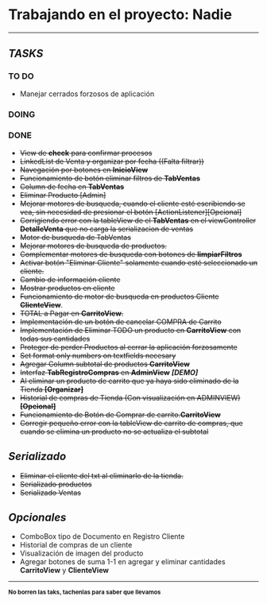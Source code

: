 # Trabajando en el proyecto: Nadie

---

## ***TASKS***
### **TO DO**
- Manejar cerrados forzosos de aplicación

### DOING


### DONE
- ~~View de **check** para confirmar procesos~~
- ~~LinkedList de Venta y organizar por fecha ((Falta filtrar))~~
- ~~Navegación por botones en **InicioView**~~
- ~~Funcionamiento de botón eliminar filtros de **TabVentas**~~
- ~~Column de fecha en **TabVentas**~~ 
- ~~Eliminar Producto [Admin]~~
- ~~Mejorar motores de busqueda, cuando el cliente esté escribiendo se vea, sin necesidad de presionar el botón [ActionListener][Opcional]~~
- ~~Corrigiendo error con la tableView de el **TabVentas** en el viewController **DetalleVenta** que no carga la serializacion de ventas~~
- ~~Motor de busqueda de TabVentas~~
- ~~Mejorar motores de busqueda de productos.~~
- ~~Complementar motores de busqueda con botones de **limpiarFiltros**~~
- ~~Activar botón "Eliminar Cliente" solamente cuando esté seleccionado un cliente.~~
- ~~Cambio de información cliente~~
- ~~Mostrar productos en cliente~~ 
- ~~Funcionamiento de motor de busqueda en productos Cliente **ClienteView**~~. 
- ~~TOTAL a Pagar en **CarritoView**.~~
- ~~Implementación de un botón de cancelar COMPRA de Carrito~~
- ~~Implementación de Eliminar TODO un producto en **CarritoView** con todas sus cantidades~~
- ~~Proteger de perder Productos al cerrar la aplicación forzosamente~~
- ~~Set format only numbers on textfields necesary~~
- ~~Agregar Column subtotal de productos **CarritoView**~~
- ~~Interfaz **TabRegistroCompras** en **AdminView**~~ ***[DEMO]***
- ~~Al eliminar un producto de carrito que ya haya sido eliminado de la Tienda **[Organizar]**~~
- ~~Historial de compras de Tienda (Con visualización en ADMINVIEW) **[Opcional]**~~
- ~~Funcionamiento de Botón de Comprar de carrito.**CarritoView**~~
- ~~Corregir pequeño error con la tableView de carrito de compras, que cuando se elimina un producto no se actualiza el subtotal~~


## ***Serializado***
- ~~Eliminar el cliente del txt al eliminarlo de la tienda.~~
- ~~Serializado productos~~
- ~~Serializado Ventas~~

## ***Opcionales***
- ComboBox tipo de Documento en Registro Cliente
- Historial de compras de un cliente
- Visualización de imagen del producto
- Agregar botones de suma 1-1 en agregar y eliminar cantidades **CarritoView** y **ClienteView**

---

<sub>**No borren las taks, tachenlas para saber que llevamos**</sub>



